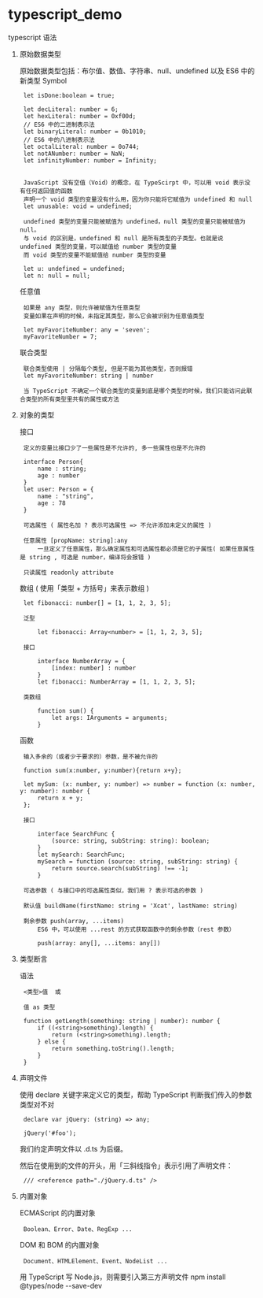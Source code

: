 # typescript_demo
typescript 语法

1. 原始数据类型

    原始数据类型包括：布尔值、数值、字符串、null、undefined 以及 ES6 中的新类型 Symbol

        let isDone:boolean = true;

        let decLiteral: number = 6;
        let hexLiteral: number = 0xf00d;
        // ES6 中的二进制表示法
        let binaryLiteral: number = 0b1010;
        // ES6 中的八进制表示法
        let octalLiteral: number = 0o744;
        let notANumber: number = NaN;
        let infinityNumber: number = Infinity;


        JavaScript 没有空值（Void）的概念，在 TypeScirpt 中，可以用 void 表示没有任何返回值的函数
        声明一个 void 类型的变量没有什么用，因为你只能将它赋值为 undefined 和 null
        let unusable: void = undefined;

        undefined 类型的变量只能被赋值为 undefined，null 类型的变量只能被赋值为 null。
        与 void 的区别是，undefined 和 null 是所有类型的子类型。也就是说 undefined 类型的变量，可以赋值给 number 类型的变量
        而 void 类型的变量不能赋值给 number 类型的变量
        
        let u: undefined = undefined;
        let n: null = null;
    
    任意值

        如果是 any 类型，则允许被赋值为任意类型
        变量如果在声明的时候，未指定其类型，那么它会被识别为任意值类型

        let myFavoriteNumber: any = 'seven';
        myFavoriteNumber = 7;

    联合类型

        联合类型使用 | 分隔每个类型, 但是不能为其他类型，否则报错
        let myFavoriteNumber: string | number

        当 TypeScript 不确定一个联合类型的变量到底是哪个类型的时候，我们只能访问此联合类型的所有类型里共有的属性或方法

2. 对象的类型

    接口

        定义的变量比接口少了一些属性是不允许的, 多一些属性也是不允许的

        interface Person{
            name : string;
            age : number
        }
        let user: Person = {
            name : "string",
            age : 78
        }

        可选属性 ( 属性名加 ? 表示可选属性 => 不允许添加未定义的属性 )

        任意属性 [propName: string]:any 
            一旦定义了任意属性，那么确定属性和可选属性都必须是它的子属性( 如果任意属性是 string , 可选是 number，编译将会报错 )

        只读属性 readonly attribute
    
    数组 ( 使用「类型 + 方括号」来表示数组 )

        let fibonacci: number[] = [1, 1, 2, 3, 5];

        泛型

            let fibonacci: Array<number> = [1, 1, 2, 3, 5];

        接口 

            interface NumberArray = {
                [index: number] : number
            }
            let fibonacci: NumberArray = [1, 1, 2, 3, 5];
        
        类数组

            function sum() {
                let args: IArguments = arguments;
            }
    
    函数

        输入多余的（或者少于要求的）参数，是不被允许的

        function sum(x:number, y:number){return x+y};

        let mySum: (x: number, y: number) => number = function (x: number, y: number): number {
            return x + y;
        };

        接口  

            interface SearchFunc {
                (source: string, subString: string): boolean;
            }
            let mySearch: SearchFunc;
            mySearch = function (source: string, subString: string) {
                return source.search(subString) !== -1;
            }

        可选参数 ( 与接口中的可选属性类似，我们用 ? 表示可选的参数 )

        默认值 buildName(firstName: string = 'Xcat', lastName: string)

        剩余参数 push(array, ...items)
            ES6 中，可以使用 ...rest 的方式获取函数中的剩余参数（rest 参数）

            push(array: any[], ...items: any[])

3. 类型断言

    语法

        <类型>值  或

        值 as 类型

        function getLength(something: string | number): number {
            if ((<string>something).length) {
                return (<string>something).length;
            } else {
                return something.toString().length;
            }
        }

4. 声明文件

    使用 declare 关键字来定义它的类型，帮助 TypeScript 判断我们传入的参数类型对不对

        declare var jQuery: (string) => any;

        jQuery('#foo');

    我们约定声明文件以 .d.ts 为后缀。

    然后在使用到的文件的开头，用「三斜线指令」表示引用了声明文件：

        /// <reference path="./jQuery.d.ts" />

5. 内置对象

    ECMAScript 的内置对象

        Boolean、Error、Date、RegExp ...

    DOM 和 BOM 的内置对象

        Document、HTMLElement、Event、NodeList ...

    用 TypeScript 写 Node.js，则需要引入第三方声明文件
    npm install @types/node --save-dev